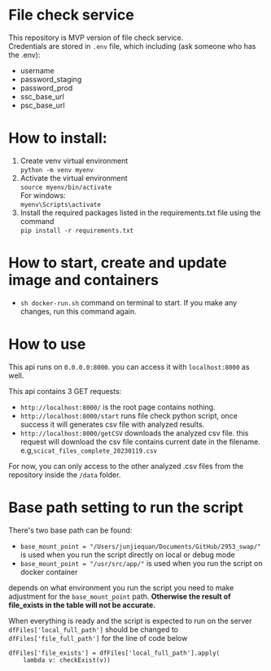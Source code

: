 # File check service

This repository is MVP version of file check service.</br>
Credentials are stored in `.env` file, which including (ask someone who has the .env):

- username
- password_staging
- password_prod
- ssc_base_url
- psc_base_url

# How to install:

1. Create venv virtual environment</br>
`python -m venv myenv`
2. Activate the virtual environment</br>
`source myenv/bin/activate`</br>
For windows:</br>
`myenv\Scripts\activate`
3. Install the required packages listed in the requirements.txt file using the command</br>
`pip install -r requirements.txt`


# How to start, create and update image and containers

- `sh docker-run.sh` command on terminal to start. If you make any changes, run this command again.

# How to use

This api runs on `0.0.0.0:8000`. you can access it with `localhost:8000` as well.</br>

This api contains 3 GET requests:

- `http://localhost:8000/` is the root page contains nothing.
- `http://localhost:8000/start` runs file check python script, once success it will generates csv file with analyzed results.
- `http://localhost:8000/getCSV` downloads the analyzed csv file. this request will download the csv file contains current date in the filename. e.g,`scicat_files_complete_20230119.csv`

For now, you can only access to the other analyzed .csv files from the repository inside the `/data` folder.

# Base path setting to run the script

There's two base path can be found:

- `base_mount_point = "/Users/junjiequan/Documents/GitHub/2953_swap/"` is used when you run the script directly on local or debug mode
- `base_mount_point = "/usr/src/app/"` is used when you run the script on docker container

depends on what environment you run the script you need to make adjustment for the `base_mount_point` path. <b>Otherwise the result of file_exists in the table will not be accurate.</b>
</br>

When everything is ready and the script is expected to run on the server `dfFiles['local_full_path']` should be changed to `dfFiles['file_full_path']` for the line of code below

```
dfFiles['file_exists'] = dfFiles['local_full_path'].apply(
    lambda v: checkExist(v))
```
